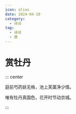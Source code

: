 ```yaml
---
icon: alias
date: 2024-04-10
category:
  - 诗词
tag:
  - 诗词
  - 唐
---
```


# 赏牡丹

<!-- more -->



::: center

庭前芍药妖无格，池上芙蕖净少情。

唯有牡丹真国色，花开时节动京城。

:::